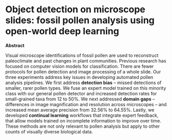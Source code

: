 # Object detection on microscope slides: fossil pollen analysis using open-world deep learning


****Abstract****

Visual microscope identifications of fossil pollen are used to reconstruct paleoclimate and past changes in plant communities. Previous research has focused on computer vision models for classification. There are fewer protocols for pollen detection and image processing of a whole slide. Our three experiments address key issues in developing automated pollen analysis pipelines. We first address **detection bias** – missed detections of smaller, rarer pollen types. We fuse an expert model trained on this minority class with our general pollen detector and increased detection rates for small-grained taxa from 12 to 50%. We next addressed **domain gaps** – differences in image magnification and resolution across microscopes – and increased mean average precision from 32.56% to 64.55%. Lastly, we developed **continual learning** workflows that integrate expert feedback, that allow models trained on incomplete information
to improve over time. These methods are not only relevant to pollen analysis
but apply to other counts of visually diverse biological data.
